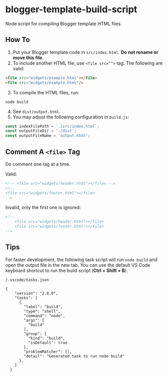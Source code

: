 # blogger-template-build-script
Node script for compiling Blogger template HTML files.

## How To

1. Put your Blogger template code in `src/index.html`. **Do not rename or move this file**.
2. To include another HTML file, use `<file src="">` tag. The following are valid:
```html
<file src="widgets/example.html"></file>
<file src="widgets/example.html"/>
```
3. To compile the HTML files, run:
```
node build
```
4. See `dist/output.html`.
5. You may adjust the following configuration in `build.js`:
```js
const indexFilePath = `./src/index.html`;
const outputFileDir = './dist';
const outputFileName = 'output.html';
```

## Comment A `<file>` Tag
Do comment one tag at a time.

Valid:
```html
<!-- <file src="widgets/header.html"></file> -->
<!-- 
<file src="widgets/footer.html"></file> 
-->
```

Invalid, only the first one is ignored:
```html
<!-- 
    <file src="widgets/header.html"></file>
    <file src="widgets/footer.html"></file> 
-->
```

## Tips
For faster development, the following task script will run `node build` and open the output file in the new tab. You can use the default VS Code keyboard shortcut to run the build script (**Ctrl + Shift + B**).

`/.vscode/tasks.json`
```
{
    "version": "2.0.0",
    "tasks": [
      {
        "label": "build",
        "type": "shell",
        "command": "node",
        "args": [
          "build"
        ],
        "group": {
          "kind": "build",
          "isDefault": true
        },
        "problemMatcher": [],
        "detail": "Generated task to run node build"
      },
    ]
  }
  
```